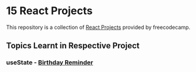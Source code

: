 # 15 React Projects

This repository is a collection of [React Projects](https://www.youtube.com/watch?v=a_7Z7C_JCyo&list=PLYxG9XJbxsijRTRCpsGtQSsUpggV7aRzs&index=4&t=2601s) provided by freecodecamp.

## Topics Learnt in Respective Project

### useState - [Birthday Reminder](https://github.com/foolhardy21/15-react-projects-freecodecamp/tree/main/birthday-reminder)
